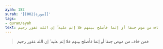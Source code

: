 ```yaml
---
ayah: 182
surah: '[[002|سورة]]'
tags:
- quran/ayah
text: فمن خاف من موص جنفا أو إثما فأصلح بينهم فلا إثم عليه ۚ إن الله غفور رحيم
---
```

> فمن خاف من موص جنفا أو إثما فأصلح بينهم فلا إثم عليه ۚ إن الله غفور رحيم
